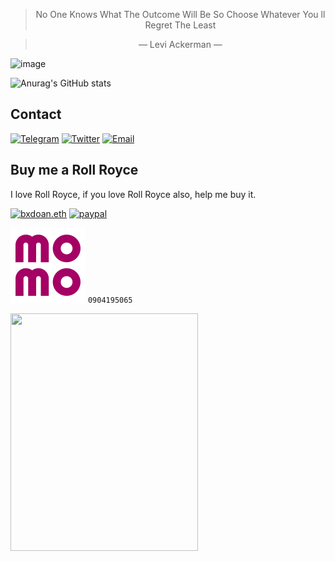 <div align="center">

> No One Knows What The Outcome Will Be So Choose Whatever You ll Regret The Least

> — Levi Ackerman —

</div>

![image](https://placekeanu.com/500/300?)

![Anurag's GitHub stats](https://github-readme-stats.vercel.app/api?username=bxdoan&show_icons=true&theme=radical)

## Contact

[![Telegram](https://img.shields.io/badge/Telegram-2CA5E0?style=for-the-badge&logo=telegram&logoColor=white)](https://t.me/bxdoan)
[![Twitter](https://img.shields.io/badge/Twitter-1DA1F2?style=for-the-badge&logo=twitter&logoColor=white)](https://twitter.com/bxdoan)
[![Email](https://img.shields.io/badge/Gmail-D14836?style=for-the-badge&logo=gmail&logoColor=white)](mailto:bxdoan93@gmail.com)

## Buy me a Roll Royce

I love Roll Royce, if you love Roll Royce also, help me buy it.

[![bxdoan.eth](https://img.shields.io/badge/Ethereum-3C3C3D?style=for-the-badge&logo=Ethereum&logoColor=white)](https://etherscan.io/address/0x610322AeF748238C52E920a15Dd9A8845C9c0318)
[![paypal](	https://img.shields.io/badge/PayPal-00457C?style=for-the-badge&logo=paypal&logoColor=white)](https://paypal.me/bxdoan)

![momo](imgs/momo.svg) `0904195065`

<!-- Set both width and height -->
<img src="https://img.vietqr.io/image/MB-0904195065-print.png" width="300" height="380"> 



<!--
**bxdoan/bxdoan** is a ✨ _special_ ✨ repository because its `README.md` (this file) appears on your GitHub profile.

Here are some ideas to get you started:

- 🔭 I’m currently working on ...
- 🌱 I’m currently learning ...
- 👯 I’m looking to collaborate on ...
- 🤔 I’m looking for help with ...
- 💬 Ask me about ...
- 📫 How to reach me: ...
- 😄 Pronouns: ...
- ⚡ Fun fact: ...
-->
